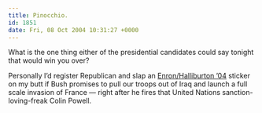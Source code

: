 ```yaml
---
title: Pinocchio.
id: 1851
date: Fri, 08 Oct 2004 10:31:27 +0000
---
```


What is the one thing either of the presidential candidates could say tonight that would win you over?  

Personally I’d register Republican and slap an [Enron/Halliburton ’04](http://airbagindustries.com/bucket/enron_halliburton_04.jpg) sticker on my butt if Bush promises to pull our troops out of Iraq and launch a full scale invasion of France — right after he fires that United Nations sanction-loving-freak Colin Powell.





